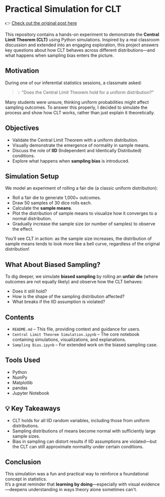 # Practical Simulation for CLT

👉 [Check out the original post here](https://www.linkedin.com/posts/ruturajts_simulation-of-central-limit-theorem-activity-7308865194745589762-oKIg?utm_source=share&utm_medium=member_desktop&rcm=ACoAAEAqNSIBeIrWrwz7NcfnvvTPA7zy3_L4plw)

This repository contains a hands-on experiment to demonstrate the **Central Limit Theorem (CLT)** using Python simulations. Inspired by a real classroom discussion and extended into an engaging exploration, this project answers key questions about how CLT behaves across different distributions—and what happens when sampling bias enters the picture.

## Motivation

During one of our inferential statistics sessions, a classmate asked:

> 💡 "Does the Central Limit Theorem hold for a uniform distribution?"

Many students were unsure, thinking uniform probabilities might affect sampling outcomes. To answer this properly, I decided to simulate the process and show how CLT works, rather than just explain it theoretically.


## Objectives

- Validate the Central Limit Theorem with a uniform distribution.
- Visually demonstrate the emergence of normality in sample means.
- Discuss the role of **IID** (Independent and Identically Distributed) conditions.
- Explore what happens when **sampling bias** is introduced.

## Simulation Setup

We model an experiment of rolling a fair die (a classic uniform distribution):

- Roll a fair die to generate 1,000+ outcomes.
- Draw 50 samples of 30 dice rolls each.
- Calculate the **sample means**.
- Plot the distribution of sample means to visualize how it converges to a normal distribution.
- Gradually increase the sample size (or number of samples) to observe the effect.

You’ll see CLT in action: as the sample size increases, the distribution of sample means tends to look more like a bell curve, regardless of the original distribution!

## What About Biased Sampling?

To dig deeper, we simulate **biased sampling** by rolling an **unfair die** (where outcomes are not equally likely) and observe how the CLT behaves:

- Does it still hold?
- How is the shape of the sampling distribution affected?
- What breaks if the IID assumption is violated?

## Contents

- `README.md` – This file, providing context and guidance for users.
- `Central Limit Theorem Simulation.ipynb` – The core notebook containing simulations, visualizations, and explanations.
- `Sampling Bias.ipynb` – For extended work on the biased sampling case.

## Tools Used

- Python
- NumPy
- Matplotlib
- pandas
- Jupyter Notebook

## 💡 Key Takeaways

- CLT holds for all IID random variables, including those from uniform distributions.
- Sampling distributions of means become normal with sufficiently large sample sizes.
- Bias in sampling can distort results if IID assumptions are violated—but the CLT can still approximate normality under certain conditions.

## Conclusion

This simulation was a fun and practical way to reinforce a foundational concept in statistics.\
It’s a great reminder that **learning by doing**—especially with visual evidence—deepens understanding in ways theory alone sometimes can't.
